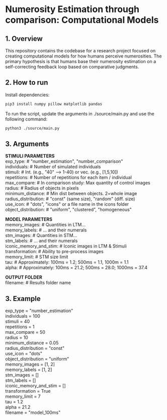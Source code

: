 # Numerosity Estimation through comparison: Computational Models

## 1. Overview

This repository contains the codebase for a research project focused on creating computational models for how humans perceive numerosities. The primary hypothesis is that humans base their numerosity estimation on a self-correcting feedback loop based on comparative judgments.

## 2. How to run

Install dependencies:

```bash
pip3 install numpy pillow matplotlib pandas
```

To run the script, update the arguments in ./source/main.py and use the following command:

```bash
python3 ./source/main.py
```

## 3. Arguments

**STIMULI PARAMETERS**  
exp_type: # "number_estimation", "number_comparison"  
individuals: # Number of simulated individuals  
stimuli: # Int. (e.g., "40" --> 1-40) or vec. (e.g., [1,5,10])  
repetitions: # Number of repetitions for each item / individual  
max_compare: # In comparison study: Max quantity of control images  
radius: # Radius of objects in pixels  
minimum_distance: # Min dist between objects. 2=whole image  
radius_distribution: # "const" (same size), "random" (diff. size)  
use_icon: # "dots", "icons" or a file name in the icons folder  
object_distribution: # "uniform", "clustered", "homogeneous"

**MODEL PARAMETERS**  
memory_images: # Quantities in LTM...  
memory_labels: # ... and their numerals  
stm_images: # Quantities in STM...  
stm_labels: # ... and their numerals  
iconic_memory_and_stim: # Iconic images in LTM & Stimuli  
transformation: # Ability to pre-process images  
memory_limit: # STM size limit  
tau: # Approximately: 100ms = 1.2; 500ms = 1.1, 1000m = 1.1  
alpha: # Approximately: 100ms = 21.2; 500ms = 28.0; 1000ms = 37.4

**OUTPUT FOLDER**  
filename: # Results folder name

## 3. Example

exp_type = "number_estimation"  
individuals = 100  
stimuli = 40  
repetitions = 1  
max_compare = 50  
radius = 10  
minimum_distance = 0.05  
radius_distribution = "const"  
use_icon = "dots"  
object_distribution = "uniform"  
memory_images = [1, 2]  
memory_labels = [1, 2]  
stm_images = []  
stm_labels = []  
iconic_memory_and_stim = []  
transformation = True  
memory_limit = 7  
tau = 1.2  
alpha = 21.2  
filename = "model_100ms"
